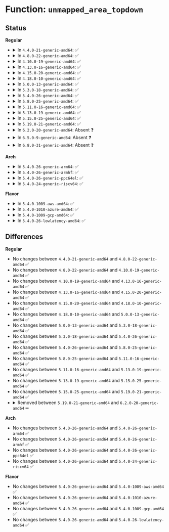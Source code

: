 # Function: <code>unmapped_area_topdown</code>

## Status
<b>Regular</b>
<ul>
<li>
<details>
<summary>In <code>4.4.0-21-generic-amd64</code>: ✅</summary>

```c
long unsigned int unmapped_area_topdown(struct vm_unmapped_area_info * info)
```

```json
{
  "name": "unmapped_area_topdown",
  "collision_type": "Unique Global",
  "inline_type": "No",
  "funcs": [
    {
      "addr": 18446744071580704480,
      "name": "unmapped_area_topdown",
      "external": true,
      "loc": "mm/mmap.c:1809",
      "file": "mm/mmap.c",
      "inline": "seen, unknown",
      "caller_inline": [],
      "caller_func": [
        "arch/x86/kernel/sys_x86_64.c:arch_get_unmapped_area",
        "arch/x86/kernel/sys_x86_64.c:arch_get_unmapped_area_topdown",
        "arch/x86/mm/hugetlbpage.c:hugetlb_get_unmapped_area"
      ]
    }
  ],
  "symbols": [
    {
      "addr": 18446744071580704480,
      "name": "unmapped_area_topdown",
      "section": ".text",
      "bind": "STB_GLOBAL",
      "size": 298
    }
  ]
}
```
</details>
</li>
<li>
<details>
<summary>In <code>4.8.0-22-generic-amd64</code>: ✅</summary>

```c
long unsigned int unmapped_area_topdown(struct vm_unmapped_area_info * info)
```

```json
{
  "name": "unmapped_area_topdown",
  "collision_type": "Unique Global",
  "inline_type": "No",
  "funcs": [
    {
      "addr": 18446744071580818704,
      "name": "unmapped_area_topdown",
      "external": true,
      "loc": "mm/mmap.c:1698",
      "file": "mm/mmap.c",
      "inline": "seen, unknown",
      "caller_inline": [],
      "caller_func": [
        "arch/x86/kernel/sys_x86_64.c:arch_get_unmapped_area_topdown",
        "arch/x86/kernel/sys_x86_64.c:arch_get_unmapped_area",
        "arch/x86/mm/hugetlbpage.c:hugetlb_get_unmapped_area"
      ]
    }
  ],
  "symbols": [
    {
      "addr": 18446744071580818704,
      "name": "unmapped_area_topdown",
      "section": ".text",
      "bind": "STB_GLOBAL",
      "size": 305
    }
  ]
}
```
</details>
</li>
<li>
<details>
<summary>In <code>4.10.0-19-generic-amd64</code>: ✅</summary>

```c
long unsigned int unmapped_area_topdown(struct vm_unmapped_area_info * info)
```

```json
{
  "name": "unmapped_area_topdown",
  "collision_type": "Unique Global",
  "inline_type": "No",
  "funcs": [
    {
      "addr": 18446744071580884224,
      "name": "unmapped_area_topdown",
      "external": true,
      "loc": "mm/mmap.c:1851",
      "file": "mm/mmap.c",
      "inline": "seen, unknown",
      "caller_inline": [],
      "caller_func": [
        "arch/x86/kernel/sys_x86_64.c:arch_get_unmapped_area_topdown",
        "arch/x86/kernel/sys_x86_64.c:arch_get_unmapped_area",
        "arch/x86/mm/hugetlbpage.c:hugetlb_get_unmapped_area"
      ]
    }
  ],
  "symbols": [
    {
      "addr": 18446744071580884224,
      "name": "unmapped_area_topdown",
      "section": ".text",
      "bind": "STB_GLOBAL",
      "size": 305
    }
  ]
}
```
</details>
</li>
<li>
<details>
<summary>In <code>4.13.0-16-generic-amd64</code>: ✅</summary>

```c
long unsigned int unmapped_area_topdown(struct vm_unmapped_area_info * info)
```

```json
{
  "name": "unmapped_area_topdown",
  "collision_type": "Unique Global",
  "inline_type": "No",
  "funcs": [
    {
      "addr": 18446744071580928608,
      "name": "unmapped_area_topdown",
      "external": true,
      "loc": "mm/mmap.c:1870",
      "file": "mm/mmap.c",
      "inline": "seen, unknown",
      "caller_inline": [],
      "caller_func": [
        "arch/x86/kernel/sys_x86_64.c:arch_get_unmapped_area_topdown",
        "arch/x86/kernel/sys_x86_64.c:arch_get_unmapped_area",
        "arch/x86/mm/hugetlbpage.c:hugetlb_get_unmapped_area",
        "arch/x86/mm/hugetlbpage.c:hugetlb_get_unmapped_area"
      ]
    }
  ],
  "symbols": [
    {
      "addr": 18446744071580928608,
      "name": "unmapped_area_topdown",
      "section": ".text",
      "bind": "STB_GLOBAL",
      "size": 381
    }
  ]
}
```
</details>
</li>
<li>
<details>
<summary>In <code>4.15.0-20-generic-amd64</code>: ✅</summary>

```c
long unsigned int unmapped_area_topdown(struct vm_unmapped_area_info * info)
```

```json
{
  "name": "unmapped_area_topdown",
  "collision_type": "Unique Global",
  "inline_type": "No",
  "funcs": [
    {
      "addr": 18446744071581028336,
      "name": "unmapped_area_topdown",
      "external": true,
      "loc": "mm/mmap.c:1886",
      "file": "mm/mmap.c",
      "inline": "seen, unknown",
      "caller_inline": [],
      "caller_func": [
        "arch/x86/kernel/sys_x86_64.c:arch_get_unmapped_area_topdown",
        "arch/x86/kernel/sys_x86_64.c:arch_get_unmapped_area",
        "arch/x86/mm/hugetlbpage.c:hugetlb_get_unmapped_area",
        "arch/x86/mm/hugetlbpage.c:hugetlb_get_unmapped_area"
      ]
    }
  ],
  "symbols": [
    {
      "addr": 18446744071581028336,
      "name": "unmapped_area_topdown",
      "section": ".text",
      "bind": "STB_GLOBAL",
      "size": 373
    }
  ]
}
```
</details>
</li>
<li>
<details>
<summary>In <code>4.18.0-10-generic-amd64</code>: ✅</summary>

```c
long unsigned int unmapped_area_topdown(struct vm_unmapped_area_info * info)
```

```json
{
  "name": "unmapped_area_topdown",
  "collision_type": "Unique Global",
  "inline_type": "No",
  "funcs": [
    {
      "addr": 18446744071581163120,
      "name": "unmapped_area_topdown",
      "external": true,
      "loc": "mm/mmap.c:1946",
      "file": "mm/mmap.c",
      "inline": "seen, unknown",
      "caller_inline": [],
      "caller_func": [
        "arch/x86/kernel/sys_x86_64.c:arch_get_unmapped_area_topdown",
        "arch/x86/kernel/sys_x86_64.c:arch_get_unmapped_area",
        "arch/x86/mm/hugetlbpage.c:hugetlb_get_unmapped_area",
        "arch/x86/mm/hugetlbpage.c:hugetlb_get_unmapped_area"
      ]
    }
  ],
  "symbols": [
    {
      "addr": 18446744071581163120,
      "name": "unmapped_area_topdown",
      "section": ".text",
      "bind": "STB_GLOBAL",
      "size": 353
    }
  ]
}
```
</details>
</li>
<li>
<details>
<summary>In <code>5.0.0-13-generic-amd64</code>: ✅</summary>

```c
long unsigned int unmapped_area_topdown(struct vm_unmapped_area_info * info)
```

```json
{
  "name": "unmapped_area_topdown",
  "collision_type": "Unique Global",
  "inline_type": "No",
  "funcs": [
    {
      "addr": 18446744071581243024,
      "name": "unmapped_area_topdown",
      "external": true,
      "loc": "mm/mmap.c:1970",
      "file": "mm/mmap.c",
      "inline": "seen, unknown",
      "caller_inline": [],
      "caller_func": [
        "arch/x86/kernel/sys_x86_64.c:arch_get_unmapped_area_topdown",
        "arch/x86/kernel/sys_x86_64.c:arch_get_unmapped_area",
        "arch/x86/mm/hugetlbpage.c:hugetlb_get_unmapped_area",
        "arch/x86/mm/hugetlbpage.c:hugetlb_get_unmapped_area"
      ]
    }
  ],
  "symbols": [
    {
      "addr": 18446744071581243024,
      "name": "unmapped_area_topdown",
      "section": ".text",
      "bind": "STB_GLOBAL",
      "size": 353
    }
  ]
}
```
</details>
</li>
<li>
<details>
<summary>In <code>5.3.0-18-generic-amd64</code>: ✅</summary>

```c
long unsigned int unmapped_area_topdown(struct vm_unmapped_area_info * info)
```

```json
{
  "name": "unmapped_area_topdown",
  "collision_type": "Unique Global",
  "inline_type": "No",
  "funcs": [
    {
      "addr": 18446744071581317568,
      "name": "unmapped_area_topdown",
      "external": true,
      "loc": "mm/mmap.c:1972",
      "file": "mm/mmap.c",
      "inline": "seen, unknown",
      "caller_inline": [],
      "caller_func": [
        "arch/x86/kernel/sys_x86_64.c:arch_get_unmapped_area_topdown",
        "arch/x86/kernel/sys_x86_64.c:arch_get_unmapped_area",
        "arch/x86/mm/hugetlbpage.c:hugetlb_get_unmapped_area",
        "arch/x86/mm/hugetlbpage.c:hugetlb_get_unmapped_area"
      ]
    }
  ],
  "symbols": [
    {
      "addr": 18446744071581317568,
      "name": "unmapped_area_topdown",
      "section": ".text",
      "bind": "STB_GLOBAL",
      "size": 361
    }
  ]
}
```
</details>
</li>
<li>
<details>
<summary>In <code>5.4.0-26-generic-amd64</code>: ✅</summary>

```c
long unsigned int unmapped_area_topdown(struct vm_unmapped_area_info * info)
```

```json
{
  "name": "unmapped_area_topdown",
  "collision_type": "Unique Global",
  "inline_type": "No",
  "funcs": [
    {
      "addr": 18446744071581376672,
      "name": "unmapped_area_topdown",
      "external": true,
      "loc": "mm/mmap.c:1980",
      "file": "mm/mmap.c",
      "inline": "seen, unknown",
      "caller_inline": [],
      "caller_func": [
        "arch/x86/kernel/sys_x86_64.c:arch_get_unmapped_area_topdown",
        "arch/x86/kernel/sys_x86_64.c:arch_get_unmapped_area",
        "arch/x86/mm/hugetlbpage.c:hugetlb_get_unmapped_area",
        "arch/x86/mm/hugetlbpage.c:hugetlb_get_unmapped_area"
      ]
    }
  ],
  "symbols": [
    {
      "addr": 18446744071581376672,
      "name": "unmapped_area_topdown",
      "section": ".text",
      "bind": "STB_GLOBAL",
      "size": 361
    }
  ]
}
```
</details>
</li>
<li>
<details>
<summary>In <code>5.8.0-25-generic-amd64</code>: ✅</summary>

```c
long unsigned int unmapped_area_topdown(struct vm_unmapped_area_info * info)
```

```json
{
  "name": "unmapped_area_topdown",
  "collision_type": "Unique Static",
  "inline_type": "No",
  "funcs": [
    {
      "addr": 18446744071581565120,
      "name": "unmapped_area_topdown",
      "external": false,
      "loc": "mm/mmap.c:1956",
      "file": "mm/mmap.c",
      "inline": "seen, unknown",
      "caller_inline": [],
      "caller_func": [
        "mm/mmap.c:vm_unmapped_area"
      ]
    }
  ],
  "symbols": [
    {
      "addr": 18446744071581565120,
      "name": "unmapped_area_topdown",
      "section": ".text",
      "bind": "STB_LOCAL",
      "size": 328
    }
  ]
}
```
</details>
</li>
<li>
<details>
<summary>In <code>5.11.0-16-generic-amd64</code>: ✅</summary>

```c
long unsigned int unmapped_area_topdown(struct vm_unmapped_area_info * info)
```

```json
{
  "name": "unmapped_area_topdown",
  "collision_type": "Unique Static",
  "inline_type": "No",
  "funcs": [
    {
      "addr": 18446744071581610592,
      "name": "unmapped_area_topdown",
      "external": false,
      "loc": "mm/mmap.c:2022",
      "file": "mm/mmap.c",
      "inline": "seen, unknown",
      "caller_inline": [],
      "caller_func": [
        "mm/mmap.c:vm_unmapped_area"
      ]
    }
  ],
  "symbols": [
    {
      "addr": 18446744071581610592,
      "name": "unmapped_area_topdown",
      "section": ".text",
      "bind": "STB_LOCAL",
      "size": 328
    }
  ]
}
```
</details>
</li>
<li>
<details>
<summary>In <code>5.13.0-19-generic-amd64</code>: ✅</summary>

```c
long unsigned int unmapped_area_topdown(struct vm_unmapped_area_info * info)
```

```json
{
  "name": "unmapped_area_topdown",
  "collision_type": "Unique Static",
  "inline_type": "No",
  "funcs": [
    {
      "addr": 18446744071581633216,
      "name": "unmapped_area_topdown",
      "external": false,
      "loc": "mm/mmap.c:2026",
      "file": "mm/mmap.c",
      "inline": "seen, unknown",
      "caller_inline": [],
      "caller_func": [
        "mm/mmap.c:vm_unmapped_area"
      ]
    }
  ],
  "symbols": [
    {
      "addr": 18446744071581633216,
      "name": "unmapped_area_topdown",
      "section": ".text",
      "bind": "STB_LOCAL",
      "size": 333
    }
  ]
}
```
</details>
</li>
<li>
<details>
<summary>In <code>5.15.0-25-generic-amd64</code>: ✅</summary>

```c
long unsigned int unmapped_area_topdown(struct vm_unmapped_area_info * info)
```

```json
{
  "name": "unmapped_area_topdown",
  "collision_type": "Unique Static",
  "inline_type": "No",
  "funcs": [
    {
      "addr": 18446744071581901104,
      "name": "unmapped_area_topdown",
      "external": false,
      "loc": "mm/mmap.c:1995",
      "file": "mm/mmap.c",
      "inline": "seen, unknown",
      "caller_inline": [],
      "caller_func": [
        "mm/mmap.c:vm_unmapped_area"
      ]
    }
  ],
  "symbols": [
    {
      "addr": 18446744071581901104,
      "name": "unmapped_area_topdown",
      "section": ".text",
      "bind": "STB_LOCAL",
      "size": 333
    }
  ]
}
```
</details>
</li>
<li>
<details>
<summary>In <code>5.19.0-21-generic-amd64</code>: ✅</summary>

```c
long unsigned int unmapped_area_topdown(struct vm_unmapped_area_info * info)
```

```json
{
  "name": "unmapped_area_topdown",
  "collision_type": "Unique Static",
  "inline_type": "No",
  "funcs": [
    {
      "addr": 18446744071582305392,
      "name": "unmapped_area_topdown",
      "external": false,
      "loc": "mm/mmap.c:2014",
      "file": "mm/mmap.c",
      "inline": "seen, unknown",
      "caller_inline": [],
      "caller_func": [
        "mm/mmap.c:vm_unmapped_area"
      ]
    }
  ],
  "symbols": [
    {
      "addr": 18446744071582305392,
      "name": "unmapped_area_topdown",
      "section": ".text",
      "bind": "STB_LOCAL",
      "size": 428
    }
  ]
}
```
</details>
</li>
<li>
<details>
<summary>In <code>6.2.0-20-generic-amd64</code>: Absent ❓</summary>

```json
{
  "name": "unmapped_area_topdown",
  "collision_type": "Unique Static",
  "inline_type": "Full",
  "funcs": [
    {
      "addr": 18446744071582813384,
      "name": "unmapped_area_topdown",
      "external": false,
      "loc": "mm/mmap.c:1596",
      "file": "mm/mmap.c",
      "inline": "not declared, inlined",
      "caller_inline": [
        "mm/mmap.c:vm_unmapped_area"
      ],
      "caller_func": []
    }
  ],
  "symbols": []
}
```
</details>
</li>
<li>
<details>
<summary>In <code>6.5.0-9-generic-amd64</code>: Absent ❓</summary>

```json
{
  "name": "unmapped_area_topdown",
  "collision_type": "Unique Static",
  "inline_type": "Full",
  "funcs": [
    {
      "addr": 18446744071583027034,
      "name": "unmapped_area_topdown",
      "external": false,
      "loc": "mm/mmap.c:1601",
      "file": "mm/mmap.c",
      "inline": "not declared, inlined",
      "caller_inline": [
        "mm/mmap.c:vm_unmapped_area"
      ],
      "caller_func": []
    }
  ],
  "symbols": []
}
```
</details>
</li>
<li>
<details>
<summary>In <code>6.8.0-31-generic-amd64</code>: Absent ❓</summary>

```json
{
  "name": "unmapped_area_topdown",
  "collision_type": "Unique Static",
  "inline_type": "Full",
  "funcs": [
    {
      "addr": 18446744071583209770,
      "name": "unmapped_area_topdown",
      "external": false,
      "loc": "mm/mmap.c:1628",
      "file": "mm/mmap.c",
      "inline": "not declared, inlined",
      "caller_inline": [
        "mm/mmap.c:vm_unmapped_area"
      ],
      "caller_func": []
    }
  ],
  "symbols": []
}
```
</details>
</li>
</ul>
<b>Arch</b>
<ul>
<li>
<details>
<summary>In <code>5.4.0-26-generic-arm64</code>: ✅</summary>

```c
long unsigned int unmapped_area_topdown(struct vm_unmapped_area_info * info)
```

```json
{
  "name": "unmapped_area_topdown",
  "collision_type": "Unique Global",
  "inline_type": "No",
  "funcs": [
    {
      "addr": 18446603336492782568,
      "name": "unmapped_area_topdown",
      "external": true,
      "loc": "mm/mmap.c:1980",
      "file": "mm/mmap.c",
      "inline": "seen, unknown",
      "caller_inline": [],
      "caller_func": [
        "mm/mmap.c:arch_get_unmapped_area_topdown"
      ]
    }
  ],
  "symbols": [
    {
      "addr": 18446603336492782568,
      "name": "unmapped_area_topdown",
      "section": ".text",
      "bind": "STB_GLOBAL",
      "size": 384
    }
  ]
}
```
</details>
</li>
<li>
<details>
<summary>In <code>5.4.0-26-generic-armhf</code>: ✅</summary>

```c
long unsigned int unmapped_area_topdown(struct vm_unmapped_area_info * info)
```

```json
{
  "name": "unmapped_area_topdown",
  "collision_type": "Unique Global",
  "inline_type": "No",
  "funcs": [
    {
      "addr": 3226599272,
      "name": "unmapped_area_topdown",
      "external": true,
      "loc": "mm/mmap.c:1980",
      "file": "mm/mmap.c",
      "inline": "seen, unknown",
      "caller_inline": [],
      "caller_func": [
        "arch/arm/mm/mmap.c:arch_get_unmapped_area_topdown"
      ]
    }
  ],
  "symbols": [
    {
      "addr": 3226599272,
      "name": "unmapped_area_topdown",
      "section": ".text",
      "bind": "STB_GLOBAL",
      "size": 388
    }
  ]
}
```
</details>
</li>
<li>
<details>
<summary>In <code>5.4.0-26-generic-ppc64el</code>: ✅</summary>

```c
long unsigned int unmapped_area_topdown(struct vm_unmapped_area_info * info)
```

```json
{
  "name": "unmapped_area_topdown",
  "collision_type": "Unique Global",
  "inline_type": "No",
  "funcs": [
    {
      "addr": 13835058055286151360,
      "name": "unmapped_area_topdown",
      "external": true,
      "loc": "mm/mmap.c:1980",
      "file": "mm/mmap.c",
      "inline": "seen, unknown",
      "caller_inline": [],
      "caller_func": [
        "arch/powerpc/mm/mmap.c:radix__arch_get_unmapped_area_topdown",
        "arch/powerpc/mm/mmap.c:radix__arch_get_unmapped_area_topdown",
        "arch/powerpc/mm/book3s64/radix_hugetlbpage.c:radix__hugetlb_get_unmapped_area",
        "arch/powerpc/mm/slice.c:slice_find_area"
      ]
    }
  ],
  "symbols": [
    {
      "addr": 13835058055286151360,
      "name": "unmapped_area_topdown",
      "section": ".text",
      "bind": "STB_GLOBAL",
      "size": 480
    }
  ]
}
```
</details>
</li>
<li>
<details>
<summary>In <code>5.4.0-24-generic-riscv64</code>: ✅</summary>

```c
long unsigned int unmapped_area_topdown(struct vm_unmapped_area_info * info)
```

```json
{
  "name": "unmapped_area_topdown",
  "collision_type": "Unique Global",
  "inline_type": "No",
  "funcs": [
    {
      "addr": 18446743936272754750,
      "name": "unmapped_area_topdown",
      "external": true,
      "loc": "mm/mmap.c:1980",
      "file": "mm/mmap.c",
      "inline": "seen, unknown",
      "caller_inline": [],
      "caller_func": [
        "mm/mmap.c:arch_get_unmapped_area_topdown"
      ]
    }
  ],
  "symbols": [
    {
      "addr": 18446743936272754750,
      "name": "unmapped_area_topdown",
      "section": ".text",
      "bind": "STB_GLOBAL",
      "size": 250
    }
  ]
}
```
</details>
</li>
</ul>
<b>Flavor</b>
<ul>
<li>
<details>
<summary>In <code>5.4.0-1009-aws-amd64</code>: ✅</summary>

```c
long unsigned int unmapped_area_topdown(struct vm_unmapped_area_info * info)
```

```json
{
  "name": "unmapped_area_topdown",
  "collision_type": "Unique Global",
  "inline_type": "No",
  "funcs": [
    {
      "addr": 18446744071581345520,
      "name": "unmapped_area_topdown",
      "external": true,
      "loc": "mm/mmap.c:1980",
      "file": "mm/mmap.c",
      "inline": "seen, unknown",
      "caller_inline": [],
      "caller_func": [
        "arch/x86/kernel/sys_x86_64.c:arch_get_unmapped_area_topdown",
        "arch/x86/kernel/sys_x86_64.c:arch_get_unmapped_area",
        "arch/x86/mm/hugetlbpage.c:hugetlb_get_unmapped_area",
        "arch/x86/mm/hugetlbpage.c:hugetlb_get_unmapped_area"
      ]
    }
  ],
  "symbols": [
    {
      "addr": 18446744071581345520,
      "name": "unmapped_area_topdown",
      "section": ".text",
      "bind": "STB_GLOBAL",
      "size": 361
    }
  ]
}
```
</details>
</li>
<li>
<details>
<summary>In <code>5.4.0-1010-azure-amd64</code>: ✅</summary>

```c
long unsigned int unmapped_area_topdown(struct vm_unmapped_area_info * info)
```

```json
{
  "name": "unmapped_area_topdown",
  "collision_type": "Unique Global",
  "inline_type": "No",
  "funcs": [
    {
      "addr": 18446744071581289232,
      "name": "unmapped_area_topdown",
      "external": true,
      "loc": "mm/mmap.c:1980",
      "file": "mm/mmap.c",
      "inline": "seen, unknown",
      "caller_inline": [],
      "caller_func": [
        "arch/x86/kernel/sys_x86_64.c:arch_get_unmapped_area_topdown",
        "arch/x86/kernel/sys_x86_64.c:arch_get_unmapped_area",
        "arch/x86/mm/hugetlbpage.c:hugetlb_get_unmapped_area",
        "arch/x86/mm/hugetlbpage.c:hugetlb_get_unmapped_area"
      ]
    }
  ],
  "symbols": [
    {
      "addr": 18446744071581289232,
      "name": "unmapped_area_topdown",
      "section": ".text",
      "bind": "STB_GLOBAL",
      "size": 361
    }
  ]
}
```
</details>
</li>
<li>
<details>
<summary>In <code>5.4.0-1009-gcp-amd64</code>: ✅</summary>

```c
long unsigned int unmapped_area_topdown(struct vm_unmapped_area_info * info)
```

```json
{
  "name": "unmapped_area_topdown",
  "collision_type": "Unique Global",
  "inline_type": "No",
  "funcs": [
    {
      "addr": 18446744071581336720,
      "name": "unmapped_area_topdown",
      "external": true,
      "loc": "mm/mmap.c:1980",
      "file": "mm/mmap.c",
      "inline": "seen, unknown",
      "caller_inline": [],
      "caller_func": [
        "arch/x86/kernel/sys_x86_64.c:arch_get_unmapped_area_topdown",
        "arch/x86/kernel/sys_x86_64.c:arch_get_unmapped_area",
        "arch/x86/mm/hugetlbpage.c:hugetlb_get_unmapped_area",
        "arch/x86/mm/hugetlbpage.c:hugetlb_get_unmapped_area"
      ]
    }
  ],
  "symbols": [
    {
      "addr": 18446744071581336720,
      "name": "unmapped_area_topdown",
      "section": ".text",
      "bind": "STB_GLOBAL",
      "size": 361
    }
  ]
}
```
</details>
</li>
<li>
<details>
<summary>In <code>5.4.0-26-lowlatency-amd64</code>: ✅</summary>

```c
long unsigned int unmapped_area_topdown(struct vm_unmapped_area_info * info)
```

```json
{
  "name": "unmapped_area_topdown",
  "collision_type": "Unique Global",
  "inline_type": "No",
  "funcs": [
    {
      "addr": 18446744071581400672,
      "name": "unmapped_area_topdown",
      "external": true,
      "loc": "mm/mmap.c:1980",
      "file": "mm/mmap.c",
      "inline": "seen, unknown",
      "caller_inline": [],
      "caller_func": [
        "arch/x86/kernel/sys_x86_64.c:arch_get_unmapped_area_topdown",
        "arch/x86/kernel/sys_x86_64.c:arch_get_unmapped_area",
        "arch/x86/mm/hugetlbpage.c:hugetlb_get_unmapped_area",
        "arch/x86/mm/hugetlbpage.c:hugetlb_get_unmapped_area"
      ]
    }
  ],
  "symbols": [
    {
      "addr": 18446744071581400672,
      "name": "unmapped_area_topdown",
      "section": ".text",
      "bind": "STB_GLOBAL",
      "size": 361
    }
  ]
}
```
</details>
</li>
</ul>

## Differences
<b>Regular</b>
<ul>
<li>
No changes between <code>4.4.0-21-generic-amd64</code> and <code>4.8.0-22-generic-amd64</code> ✅
</li>
<li>
No changes between <code>4.8.0-22-generic-amd64</code> and <code>4.10.0-19-generic-amd64</code> ✅
</li>
<li>
No changes between <code>4.10.0-19-generic-amd64</code> and <code>4.13.0-16-generic-amd64</code> ✅
</li>
<li>
No changes between <code>4.13.0-16-generic-amd64</code> and <code>4.15.0-20-generic-amd64</code> ✅
</li>
<li>
No changes between <code>4.15.0-20-generic-amd64</code> and <code>4.18.0-10-generic-amd64</code> ✅
</li>
<li>
No changes between <code>4.18.0-10-generic-amd64</code> and <code>5.0.0-13-generic-amd64</code> ✅
</li>
<li>
No changes between <code>5.0.0-13-generic-amd64</code> and <code>5.3.0-18-generic-amd64</code> ✅
</li>
<li>
No changes between <code>5.3.0-18-generic-amd64</code> and <code>5.4.0-26-generic-amd64</code> ✅
</li>
<li>
No changes between <code>5.4.0-26-generic-amd64</code> and <code>5.8.0-25-generic-amd64</code> ✅
</li>
<li>
No changes between <code>5.8.0-25-generic-amd64</code> and <code>5.11.0-16-generic-amd64</code> ✅
</li>
<li>
No changes between <code>5.11.0-16-generic-amd64</code> and <code>5.13.0-19-generic-amd64</code> ✅
</li>
<li>
No changes between <code>5.13.0-19-generic-amd64</code> and <code>5.15.0-25-generic-amd64</code> ✅
</li>
<li>
No changes between <code>5.15.0-25-generic-amd64</code> and <code>5.19.0-21-generic-amd64</code> ✅
</li>
<li>
<details>
<summary>Removed between <code>5.19.0-21-generic-amd64</code> and <code>6.2.0-20-generic-amd64</code> ➖</summary>

```c
long unsigned int unmapped_area_topdown(struct vm_unmapped_area_info * info)
```
</details>
</li>
</ul>
<b>Arch</b>
<ul>
<li>
No changes between <code>5.4.0-26-generic-amd64</code> and <code>5.4.0-26-generic-arm64</code> ✅
</li>
<li>
No changes between <code>5.4.0-26-generic-amd64</code> and <code>5.4.0-26-generic-armhf</code> ✅
</li>
<li>
No changes between <code>5.4.0-26-generic-amd64</code> and <code>5.4.0-26-generic-ppc64el</code> ✅
</li>
<li>
No changes between <code>5.4.0-26-generic-amd64</code> and <code>5.4.0-24-generic-riscv64</code> ✅
</li>
</ul>
<b>Flavor</b>
<ul>
<li>
No changes between <code>5.4.0-26-generic-amd64</code> and <code>5.4.0-1009-aws-amd64</code> ✅
</li>
<li>
No changes between <code>5.4.0-26-generic-amd64</code> and <code>5.4.0-1010-azure-amd64</code> ✅
</li>
<li>
No changes between <code>5.4.0-26-generic-amd64</code> and <code>5.4.0-1009-gcp-amd64</code> ✅
</li>
<li>
No changes between <code>5.4.0-26-generic-amd64</code> and <code>5.4.0-26-lowlatency-amd64</code> ✅
</li>
</ul>
